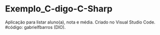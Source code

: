 # Exemplo_C-digo-C-Sharp
Aplicação para listar aluno(a), nota e média. Criado no Visual Studio Code.  #código: gabrielfbarros (DIO). 
